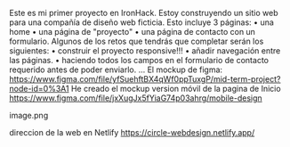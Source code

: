 Este es mi primer proyecto en IronHack.
Estoy construyendo un sitio web para una compañía de diseño web ficticia. 
Esto incluye 3 páginas: 
• una home
• una página de "proyecto" 
• una página de contacto con un formulario. 
 Algunos de los retos que tendrás que completar serán los siguientes:
 • construir el proyecto responsive!!!
 • añadir navegación entre las páginas. 
 • haciendo todos los campos en el formulario de contacto requerido antes de poder enviarlo. ...
El mockup de figma:
https://www.figma.com/file/yfSuehftBX4qWf0ppTuxgP/mid-term-project?node-id=0%3A1
He creado el mockup version móvil de la pagina de Inicio
https://www.figma.com/file/jxXugJx5fYiaG74p03ahrg/mobile-design

image.png

direccion de la web en Netlify
https://circle-webdesign.netlify.app/

